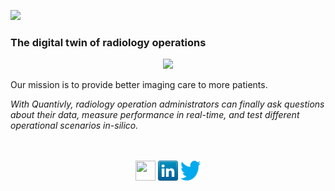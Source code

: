 <a href="https://quantivly.com/" target="_blank"><img src="https://github.com/quantivly/.github/assets/133042121/0166a558-e3b7-48b5-9763-eceb0fa7183d" /></a>

### The digital twin of radiology operations

<div align="center">
  <img src="https://github.com/quantivly/.github/assets/133042121/9141d1ac-8d10-472f-8293-402b7ab640da" width="500"/>
</div>

Our mission is to provide better imaging care to more patients.

_With Quantivly, radiology operation administrators can finally ask questions about their data, 
measure performance in real-time, and test different operational scenarios in-silico._

<br/>
<br/>

<div align="center">
  <a href="https://quantivly.com/" target="_blank"><img src="https://quantivly.com/wp-content/uploads/2022/09/Logo.png" width="32" height="32" /></a>  
  <a href="https://www.linkedin.com/company/quantivly/" target="_blank"><img src="https://raw.githubusercontent.com/GalBenZvi/GalBenZvi/main/icons/linkedin.png" width="32" height="32" /></a>
  <a href="https://twitter.com/quantivly" target="_blank"><img src="https://raw.githubusercontent.com/GalBenZvi/GalBenZvi/main/icons/twitter.png" width="32" height="32" /></a>
</div>

